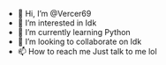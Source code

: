 - 👋 Hi, I’m @Vercer69
- 👀 I’m interested in Idk
- 🌱 I’m currently learning Python
- 💞️ I’m looking to collaborate on Idk
- 📫 How to reach me Just talk to me lol

<!---
Vercer69/Vercer69 is a ✨ special ✨ repository because its `README.md` (this file) appears on your GitHub profile.
You can click the Preview link to take a look at your changes.
--->
